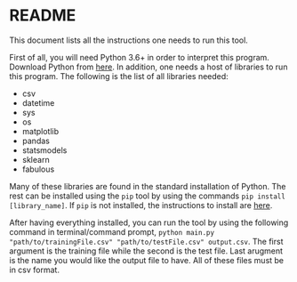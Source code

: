 # README

This document lists all the instructions one needs to run this tool.

First of all, you will need Python 3.6+ in order to interpret this program. 
Download Python from [here](https://www.python.org/downloads/).
In addition, one needs a host of libraries to run this program. The following is the list of all libraries needed:
* csv
* datetime
* sys
* os
* matplotlib
* pandas
* statsmodels
* sklearn
* fabulous

Many of these libraries are found in the standard installation of Python. The rest can be 
installed using the `pip` tool by using the commands `pip install [library_name]`. If `pip` is not installed, the instructions to install are [here](https://pip.pypa.io/en/stable/installing/).

After having everything installed, you can run the tool by using the following command in terminal/command prompt,
`python main.py "path/to/trainingFile.csv" "path/to/testFile.csv" output.csv`. The first argument is the training file while the second is the test file. Last arugment is the name you would like the output file to have. All of these files must be in csv format.
